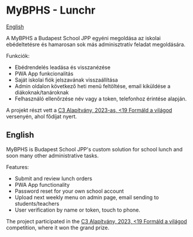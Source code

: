 # MyBPHS - Lunchr

[English](#english)

A MyBPHS a Budapest School JPP egyéni megoldása az iskolai ebédeltetésre és hamarosan sok más adminisztratív feladat megoldására.

Funkciók:

-   Ebédrendelés leadása és visszanézése
-   PWA App funkcionalitás
-   Saját iskolai fiók jelszavának visszaállítása
-   Admin oldalon következő heti menü feltöltése, email kiküldése a diákoknak/tanároknak
-   Felhasználó ellenőrzése név vagy a token, telefonhoz érintése alapján.

A projekt részt vett a [C3 Alapítvány, 2023-as, <19 Formáld a világod](https://verseny.c3.hu/2023/) versenyén, ahol fődíjat nyert.

## English

MyBPHS is Budapest School JPP's custom solution for school lunch and soon many other administrative tasks.

Features:

-   Submit and review lunch orders
-   PWA App functionality
-   Password reset for your own school account
-   Upload next weekly menu on admin page, email sending to students/teachers
-   User verification by name or token, touch to phone.

The project participated in the [C3 Alapítvány, 2023, <19 Formáld a világod](https://verseny.c3.hu/2023/) competition, where it won the grand prize.
